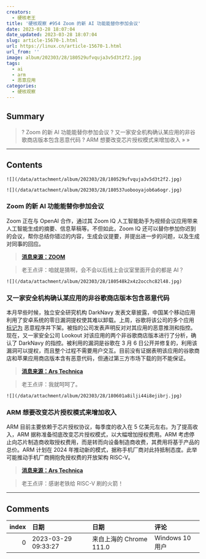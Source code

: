 ```yaml
---
creators:
  - 硬核老王
title: '硬核观察 #954 Zoom 的新 AI 功能能替你参加会议'
date: 2023-03-28 18:07:04
date_updated: 2023-03-28 18:07:04
slug: article-15670-1.html
url: https://linux.cn/article-15670-1.html
url_from: ''
image: album/202303/28/180529ufvquja3v5d3t2f2.jpg
tags:
  - ai
  - arm
  - 恶意应用
categories:
  - 硬核观察
---
```


## Summary

> ? Zoom 的新 AI 功能能替你参加会议
> ? 又一家安全机构确认某应用的非谷歌商店版本包含恶意代码
> ? ARM 想要改变芯片授权模式来增加收入
> » 
> »

***

<!-- more -->

## Contents

`![](/data/attachment/album/202303/28/180529ufvquja3v5d3t2f2.jpg)`

`![](/data/attachment/album/202303/28/180537uobooyajob6a6ogr.jpg)`

### Zoom 的新 AI 功能能替你参加会议

Zoom 正在与 OpenAI 合作，通过其 Zoom IQ 人工智能助手为视频会议应用带来人工智能生成的摘要、信息草稿等。不但如此，Zoom IQ 还可以替你参加你迟到的会议，帮你总结你错过的内容，生成会议提要，并提出进一步的问题，以及生成对同事的回应。

> 
> **[消息来源：ZOOM](https://blog.zoom.us/zoom-iq-smart-companion/)**
> 
> 
> 

> 
> 老王点评：咱就是猜啊，会不会以后线上会议室里面开会的都是 AI？
> 
> 
> 

`![](/data/attachment/album/202303/28/180548k2x4z2occhc82l48.jpg)`

### 又一家安全机构确认某应用的非谷歌商店版本包含恶意代码

本月早些时候，独立安全研究机构 DarkNavy 发表文章披露，中国某个移动应用利用了安卓系统的零日漏洞提权使其难以卸载。上周，谷歌将该公司的多个应用 [标记为](https://linux.cn/article-15647-1.html) 恶意程序并下架。被指的公司发表声明反对对其应用的恶意推测和指控。现在，又一家安全公司 Lookout 对该应用的两个非谷歌商店版本进行了分析，确认了 DarkNavy 的指控。被利用的漏洞是谷歌在 3 月 6 日公开并修复的，利用该漏洞可以提权，而且整个过程不需要用户交互。目前没有证据表明该应用的谷歌商店和苹果应用商店版本含有恶意代码，但通过第三方市场下载的则不能保证。

> 
> **[消息来源：Ars Technica](https://arstechnica.com/?p=1926914)**
> 
> 
> 

> 
> 老王点评：我就呵呵了。
> 
> 
> 

`![](/data/attachment/album/202303/28/180601a8ilji44i8ejibrj.jpg)`

### ARM 想要改变芯片授权模式来增加收入

ARM 目前主要依赖于芯片授权协议，每季度的收入在 5 亿美元左右。为了提高收入，ARM 据称准备彻底改变芯片授权模式，以大幅增加授权费用。ARM 考虑停止向芯片制造商收取授权费用，而是转而向设备制造商收费，其费用将基于产品的总价。ARM 计划在 2024 年推动新的模式，据称手机厂商对此持抵制态度。此举可能推动手机厂商拥抱免授权费的开放架构 RISC-V。

> 
> **[消息来源：Ars Technica](https://arstechnica.com/gadgets/2023/03/risc-y-business-arm-wants-to-charge-dramatically-more-for-chip-licenses/)**
> 
> 
> 

> 
> 老王点评：感谢老铁给 RISC-V 刷的火箭！
> 
> 
>

***

## Comments

|   index | 日期                | 日期                                    | 评论       |
|--------:|:--------------------|:----------------------------------------|:-----------|
|       0 | 2023-03-29 09:33:27 | 来自上海的 Chrome 111.0|Windows 10 用户 | 期待risc-v |
